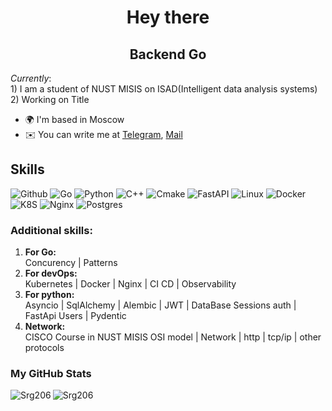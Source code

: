 <div id="header" align="center">
  <h1>
    Hey there
  </h1>
  <h2>
    Backend Go
  </h2>
</div>


<i>Currently</i>: <br>1) I am a student of NUST MISIS on ISAD(Intelligent data analysis systems) <br>
2) Working on Title 

*   🌍  I'm based in Moscow
*   ✉️  You can write me at [Telegram](https://t.me/@Srg625), [Mail](czukanov_s@list.ru)

## Skills 
![Github](https://img.shields.io/badge/github%20-%23121011.svg?&style=for-the-badge&logo=github&logoColor=white)
![Go](https://img.shields.io/badge/Go-00ADD8?style=for-the-badge&logo=go&logoColor=white)
![Python](https://img.shields.io/badge/python-%23000000?style=for-the-badge&logo=python) 
![C++](https://img.shields.io/badge/c++-%23000000?style=for-the-badge&logo=c%2B%2B&logoColor=blue) 
![Cmake](https://img.shields.io/badge/CMake-064F8C?style=for-the-badge&logo=cmake&logoColor=white)
![FastAPI](https://img.shields.io/badge/fastapi-109989?style=for-the-badge&logo=FASTAPI&logoColor=white) 
![Linux](https://img.shields.io/badge/Linux-FCC624?style=for-the-badge&logo=linux&logoColor=black)
![Docker](https://img.shields.io/badge/docker%20-%230db7ed.svg?&style=for-the-badge&logo=docker&logoColor=white)
![K8S](https://img.shields.io/badge/kubernetes%20-%23326ce5.svg?&style=for-the-badge&logo=kubernetes&logoColor=white)
![Nginx](https://img.shields.io/badge/nginx%20-%23009639.svg?&style=for-the-badge&logo=nginx&logoColor=white)
![Postgres](https://img.shields.io/badge/postgres-%23316192.svg?&style=for-the-badge&logo=postgresql&logoColor=white)
<br>
### Additional skills: <br>

1) **For Go:** <br>
   Concurency | Patterns  <br>
2) **For devOps:** <br>
   Kubernetes | Docker | Nginx | CI CD | Observability <br>
3) **For python:** <br>
  Asyncio | SqlAlchemy | Alembic | JWT | DataBase Sessions auth | FastApi Users | Pydentic  <br>
4) **Network:** <br>
  CISCO Course in NUST MISIS
  OSI model | Network | http | tcp/ip | other protocols <br>




### My GitHub Stats

<p><img align="left" src="https://github-readme-stats.vercel.app/api/top-langs?username=Srg206&show_icons=true&locale=en&layout=compact" alt="Srg206" /></p>
<p><img align="center" src="https://github-readme-streak-stats.herokuapp.com/?user=Srg206&" alt="Srg206" /></p>
